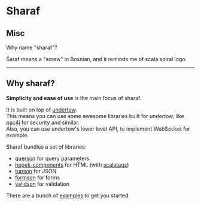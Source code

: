 
# Sharaf
 

## Misc

Why name "sharaf"?  

Šaraf means a "screw" in Bosnian, and it reminds me of scala spiral logo.

---

## Why sharaf?

**Simplicity and ease of use** is the main focus of sharaf.  

It is built on top of [undertow](https://undertow.io/).  
This means you can use some awesome libraries built for undertow, like [pac4j](https://github.com/pac4j/undertow-pac4j) for security and similar.  
Also, you can use undertow's lower level API, to implement WebSocket for example.

Sharaf bundles a set of libraries:
- [querson](./querson) for query parameters
- [hepek-components](https://github.com/sake92/hepek) for HTML (with [scalatags](https://github.com/com-lihaoyi/scalatags))
- [tupson](https://github.com/sake92/tupson) for JSON
- [formson](./formson) for forms
- [validson](./formson) for validation

There are a bunch of [examples](./examples) to get you started.

